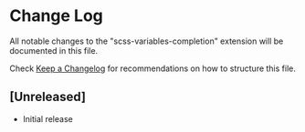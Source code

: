 # Change Log

All notable changes to the "scss-variables-completion" extension will be documented in this file.

Check [Keep a Changelog](http://keepachangelog.com/) for recommendations on how to structure this file.

## [Unreleased]

- Initial release
